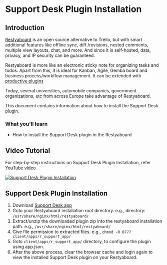 # Support Desk Plugin Installation

## Introduction

[Restyaboard](https://restya.com/board) is an open source alternative to Trello, but with smart additional features like offline sync, diff /revisions, nested comments, multiple view layouts, chat, and more. And since it is self-hosted, data, privacy, and IP security can be guaranteed.

Restyaboard is more like an electronic sticky note for organizing tasks and todos. Apart from this, it is ideal for Kanban, Agile, Gemba board and business process/workflow management. It can be extended with [productive plugins](https://restya.com/board/apps "productive plugins")

Today, several universities, automobile companies, government organizations, etc from across Europe take advantage of Restyaboard.

This document contains information about how to install the Support Desk plugin.

### What you'll learn

*   How to install the Support Desk plugin in the Restyaboard

## Video Tutorial

For step-by-step instructions on Support Desk Plugin Installation, refer [YouTube video](https://www.youtube.com/watch?v=8Adlx13YKmM "Watch video on Support Desk Plugin Installation")

[![Support Desk Plugin Installation](support_plugin_installation.png)](https://www.youtube.com/watch?v=8Adlx13YKmM "Watch video on Support Desk Plugin Installation")  

## Support Desk Plugin Installation

1.  Download [Support Desk app](https://restya.com/board/apps/r_support_app "Support Desk app")
2.  Goto your Restyaboard installation root directory. e.g., directory: `/usr/share/nginx/html/restyaboard/`
3.  Extract/unzip the downloaded plugin zip into the restyaboard installation path. e.g., `/usr/share/nginx/html/restyaboard/`
4.  Give file permission to extracted files. e.g., `chmod -R 0777 client/apps/r_support_app/`
5.  Goto `client/apps/r_support_app/` directory, to configure the plugin using app.json.
6.  After the above process, clear the browser cache and login again to view the installed Support Desk plugin on your Restyaboard.